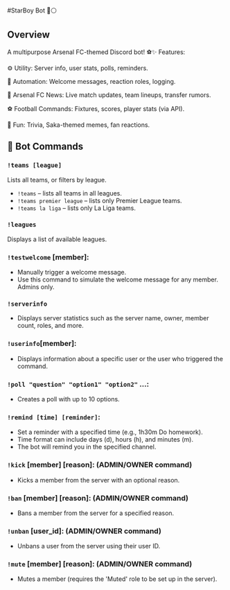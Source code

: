 #StarBoy Bot 🔴⚪️


## Overview
A multipurpose Arsenal FC-themed Discord bot! ⚽✨ Features:

⚙️ Utility: Server info, user stats, polls, reminders.

🤖 Automation: Welcome messages, reaction roles, logging.

🔴 Arsenal FC News: Live match updates, team lineups, transfer rumors.

⚽ Football Commands: Fixtures, scores, player stats (via API).

🎉 Fun: Trivia, Saka-themed memes, fan reactions.

## 🤖 Bot Commands

### `!teams [league]`
Lists all teams, or filters by league.

- `!teams` – lists all teams in all leagues.
- `!teams premier league` – lists only Premier League teams.
- `!teams la liga` – lists only La Liga teams.

### `!leagues`
Displays a list of available leagues.


### `!testwelcome` [member]: 
- Manually trigger a welcome message.
- Use this command to simulate the welcome message for any member. Admins only.

### `!serverinfo`
- Displays server statistics such as the server name, owner, member count, roles, and more.

### `!userinfo`[member]:
- Displays information about a specific user or the user who triggered the command.

### `!poll "question" "option1" "option2"` ...:
- Creates a poll with up to 10 options.

### `!remind [time] [reminder]`:  
- Set a reminder with a specified time (e.g., 1h30m Do homework).
- Time format can include days (d), hours (h), and minutes (m).
- The bot will remind you in the specified channel.

### `!kick` [member] [reason]:  (ADMIN/OWNER command)
- Kicks a member from the server with an optional reason.

### `!ban` [member] [reason]:   (ADMIN/OWNER command)
- Bans a member from the server for a specified reason.

### `!unban` [user_id]:   (ADMIN/OWNER command)
- Unbans a user from the server using their user ID.

### `!mute` [member] [reason]:  (ADMIN/OWNER command)
- Mutes a member (requires the 'Muted' role to be set up in the server).


